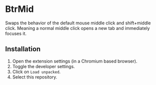 # BtrMid

Swaps the behavior of the default mouse middle click and shift+middle click. Meaning a normal middle click opens a new tab and immediately focuses it.

## Installation

1. Open the extension settings (in a Chromium based browser).
2. Toggle the developer settings.
3. Click on `Load unpacked`.
4. Select this repository.
